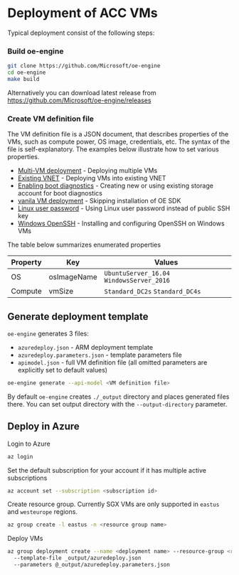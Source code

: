 # Deployment of ACC VMs

Typical deployment consist of the following steps:

### Build oe-engine
```sh
git clone https://github.com/Microsoft/oe-engine
cd oe-engine
make build
```
Alternatively you can download latest release from https://github.com/Microsoft/oe-engine/releases
### Create VM definition file
The VM definition file is a JSON document, that describes properties of the VMs, such as compute power, OS image, credentials, etc.
The syntax of the file is self-explanatory. The examples below illustrate how to set various properties.

* [Multi-VM deployment](examples/oe-multi-vm.json) - Deploying multiple VMs
* [Existing VNET](examples/oe-vnet.json) - Deploying VMs into existing VNET
* [Enabling boot diagnostics](examples/oe-bootdiagnostics.json) - Creating new or using existing storage account for boot diagnostics
* [vanila VM deployment](examples/oe-vanila.json) - Skipping installation of OE SDK
* [Linux user password](examples/oe-lnx-passwd.json) - Using Linux user password instead of public SSH key
* [Windows OpenSSH](examples/oe-win-ssh.json) - Installing and configuring OpenSSH on Windows VMs

The table below summarizes enumerated properties

| Property | Key | Values |
| ------ | ------ |------ |
| OS | osImageName | `UbuntuServer_16.04` `WindowsServer_2016` |
| Compute| vmSize | `Standard_DC2s` `Standard_DC4s` |

## Generate deployment template

`oe-engine` generates 3 files:
* `azuredeploy.json` - ARM deployment template
* `azuredeploy.parameters.json` - template parameters file
* `apimodel.json` - full VM definition file (all omitted parameters are explicitly set to default values)

```sh
oe-engine generate --api-model <VM definition file>
```

By default `oe-engine` creates `./_output` directory and places generated files there.
You can set output directory with the `--output-directory` parameter.

## Deploy in Azure

Login to Azure
```sh
az login
```
Set the default subscription for your account if it has multiple active subscriptions
```sh
az account set --subscription <subscription id>
```
Create resource group. Currently SGX VMs are only supported in `eastus` and `westeurope` regions.
```sh
az group create -l eastus -n <resource group name>
```
Deploy VMs
```sh
az group deployment create --name <deployment name> --resource-group <resource group name>
  --template-file _output/azuredeploy.json
  --parameters @_output/azuredeploy.parameters.json
```
